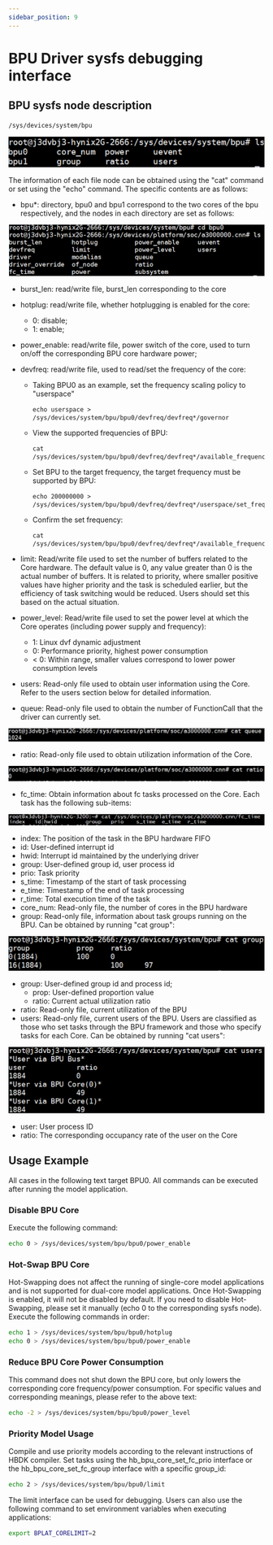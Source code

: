 ```yaml
---
sidebar_position: 9
---
```

# BPU Driver sysfs debugging interface

## BPU sysfs node description

```bash
/sys/devices/system/bpu
```

![image](./image/driver_develop_guide/15b0a3742a6721d475db1a6e21b1809e.png)

The information of each file node can be obtained using the "cat" command or set using the "echo" command. The specific contents are as follows:

-   bpu\*: directory, bpu0 and bpu1 correspond to the two cores of the bpu respectively, and the nodes in each directory are set as follows:

![image](./image/driver_develop_guide/550eb60c5eb1a66ca126be088c08d9b5.png)

- burst_len: read/write file, burst_len corresponding to the core

- hotplug: read/write file, whether hotplugging is enabled for the core:

  -   0: disable;
  -   1: enable;

- power_enable: read/write file, power switch of the core, used to turn on/off the corresponding BPU core hardware power;

- devfreq: read/write file, used to read/set the frequency of the core:

  - Taking BPU0 as an example, set the frequency scaling policy to "userspace"

    ```
    echo userspace > /sys/devices/system/bpu/bpu0/devfreq/devfreq*/governor
    ```

  - View the supported frequencies of BPU:

    ```
    cat /sys/devices/system/bpu/bpu0/devfreq/devfreq*/available_frequencies
    ```

  - Set BPU to the target frequency, the target frequency must be supported by BPU:

    ```
    echo 200000000 > /sys/devices/system/bpu/bpu0/devfreq/devfreq*/userspace/set_freq
    ```

  - Confirm the set frequency:

    ```
    cat /sys/devices/system/bpu/bpu0/devfreq/devfreq*/available_frequencies
    ```
- limit: Read/write file used to set the number of buffers related to the Core hardware. The default value is 0, any value greater than 0 is the actual number of buffers. It is related to priority, where smaller positive values have higher priority and the task is scheduled earlier, but the efficiency of task switching would be reduced. Users should set this based on the actual situation.

- power_level: Read/write file used to set the power level at which the Core operates (including power supply and frequency):

  - 1: Linux dvf dynamic adjustment
  - 0: Performance priority, highest power consumption
  - < 0: Within range, smaller values correspond to lower power consumption levels

- users: Read-only file used to obtain user information using the Core. Refer to the users section below for detailed information.

- queue: Read-only file used to obtain the number of FunctionCall that the driver can currently set.

![](./image/driver_develop_guide/4edf614de291d4c7005d01be0cc10041.png)

- ratio: Read-only file used to obtain utilization information of the Core.

![](./image/driver_develop_guide/2724e46795d0798ea433eb990be22149.png)

- fc_time: Obtain information about fc tasks processed on the Core. Each task has the following sub-items:

![](./image/driver_develop_guide/6cad811f2afb4fa4984ad3c44ae0f5aa.png)

- index: The position of the task in the BPU hardware FIFO
- id: User-defined interrupt id
- hwid: Interrupt id maintained by the underlying driver
- group: User-defined group id, user process id
- prio: Task priority
- s_time: Timestamp of the start of task processing
- e_time: Timestamp of the end of task processing
- r_time: Total execution time of the task
- core_num: Read-only file, the number of cores in the BPU hardware
- group: Read-only file, information about task groups running on the BPU. Can be obtained by running "cat group":

![](./image/driver_develop_guide/f90196d698265775d78717a9ab9967ce.png)

- group: User-defined group id and process id;
    - prop: User-defined proportion value
    - ratio: Current actual utilization ratio
- ratio: Read-only file, current utilization of the BPU
- users: Read-only file, current users of the BPU. Users are classified as those who set tasks through the BPU framework and those who specify tasks for each Core. Can be obtained by running "cat users":

![](./image/driver_develop_guide/b898a1588bd4a94e332a5dbd9bd8f46a.png)
-   user: User process ID
-   ratio: The corresponding occupancy rate of the user on the Core

## Usage Example

All cases in the following text target BPU0. All commands can be executed after running the model application.

### Disable BPU Core

Execute the following command:

```bash
echo 0 > /sys/devices/system/bpu/bpu0/power_enable
```

### Hot-Swap BPU Core

Hot-Swapping does not affect the running of single-core model applications and is not supported for dual-core model applications. Once Hot-Swapping is enabled, it will not be disabled by default. If you need to disable Hot-Swapping, please set it manually (echo 0 to the corresponding sysfs node). Execute the following commands in order:

```bash
echo 1 > /sys/devices/system/bpu/bpu0/hotplug
echo 0 > /sys/devices/system/bpu/bpu0/power_enable
```

### Reduce BPU Core Power Consumption

This command does not shut down the BPU core, but only lowers the corresponding core frequency/power consumption. For specific values and corresponding meanings, please refer to the above text:

```bash
echo -2 > /sys/devices/system/bpu/bpu0/power_level
```

### Priority Model Usage

Compile and use priority models according to the relevant instructions of HBDK compiler. Set tasks using the hb_bpu_core_set_fc_prio interface or the hb_bpu_core_set_fc_group interface with a specific group_id:

```bash
echo 2 > /sys/devices/system/bpu/bpu0/limit
```

The limit interface can be used for debugging. Users can also use the following command to set environment variables when executing applications:

```bash
export BPLAT_CORELIMIT=2
```